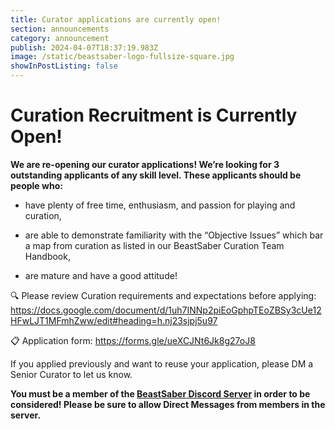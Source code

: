 ```yaml
---
title: Curator applications are currently open!
section: announcements
category: announcement
publish: 2024-04-07T18:37:19.983Z
image: /static/beastsaber-logo-fullsize-square.jpg
showInPostListing: false
---
```

# Curation Recruitment is Currently Open!

**We are re-opening our curator applications! We’re looking for 3 outstanding applicants of any skill level. These applicants should be people who:**

- have plenty of free time, enthusiasm, and passion for playing and curation,

- are able to demonstrate familiarity with the “Objective Issues” which bar a map from curation as listed in our BeastSaber Curation Team Handbook,

- are mature and have a good attitude!

🔍 Please review Curation requirements and expectations before applying: https://docs.google.com/document/d/1uh7INNp2piEoGphpTEoZBSy3cUe12HFwLJT1MFmhZww/edit#heading=h.nj23sjpj5u97

📋 Application form: https://forms.gle/ueXCJNt6Jk8g27oJ8

If you applied previously and want to reuse your application, please DM a Senior Curator to let us know.

**You must be a member of the [BeastSaber Discord Server](https://discord.gg/VJZHUbt) in order to be considered! Please be sure to allow Direct Messages from members in the server.**
